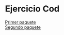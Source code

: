 # Ejercicio Cod
 [Primer paquete](https://github.com/patriciamv97/EjercicioCod/tree/master/src/com/ejerciciocod/primerpaquete)  
 [Segundo paquete](https://github.com/patriciamv97/EjercicioCod/tree/master/src/com/ejerciciocod/spaquete)